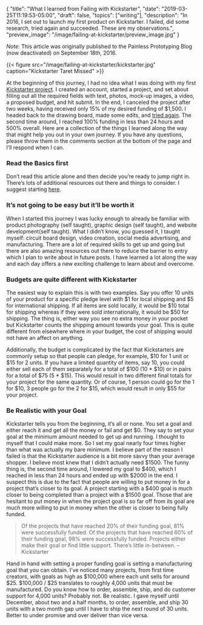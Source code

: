 {
    "title": "What I learned from Failing with Kickstarter",
    "date": "2019-03-25T11:19:53-05:00",
    "draft": false,
    "topics": ["writing"],
    "description": "In 2016, I set out to launch my first product on Kickstarter. I failed, did some research, tried again and succeeded. These are my observations.",
    "preview_image": "/image/failing-at-kickstarter/preview_image.jpg"
}

*Note*: This article was originally published to the Painless Prototyping Blog (now deactivated) on September 18th, 2016. 

{{< figure src="/image/failing-at-kickstarter/kickstarter.jpg" caption="Kickstarter Taret Missed" >}}

At the beginning of this journey, I had no idea what I was doing with my first [Kickstarter project](http://kck.st/2a8ZoUL). I created an account, started a project, and set about filling out all the required fields with text, photos, mock-up images, a video, a proposed budget, and hit submit. In the end, I canceled the project after two weeks, having received only 15% of my desired funding of $1,500. I headed back to the drawing board, made some edits, and [tried again](https://www.kickstarter.com/projects/267560573/button-board-prototyping-electronics-the-painless). The second time around, I reached 100% funding in less than 24 hours and 500% overall. Here are a collection of the things I learned along the way that might help you out in your own journey. If you have any questions, please throw them in the comments section at the bottom of the page and I’ll respond when I can.

### Read the Basics first

Don’t read this article alone and then decide you’re ready to jump right in. There’s lots of additional resources out there and things to consider. I suggest starting [here](https://help.kickstarter.com/hc/en-us/categories/115000492154-Creator-questions).

### It’s not going to be easy but it’ll be worth it

When I started this journey I was lucky enough to already be familiar with product photography (self taught), graphic design (self taught), and website development(self taught). What I didn’t know, you guessed it, I taught myself: circuit board design, video creation, social media advertising, and manufacturing. There are a lot of required skills to get up and going but there are also amazing resources out there to reduce the barrier to entry which I plan to write about in future posts. I have learned a lot along the way and each day offers a new exciting challenge to learn about and overcome.

### Budgets are quite different with Kickstarter

The easiest way to explain this is with two examples. Say you offer 10 units of your product for a specific pledge level with $1 for local shipping and $5 for international shipping. If all items are sold locally, it would be $10 total for shipping whereas if they were sold internationally, it would be $50 for shipping. The thing is, either way you see no extra money in your pocket but Kickstarter counts the shipping amount towards your goal. This is quite different from elsewhere where in your budget, the cost of shipping would not have an affect on anything.

Additionally, the budget is complicated by the fact that Kickstarters are commonly setup so that people can pledge, for example, $10 for 1 unit or $15 for 2 units. If you have a limited quantity of items, say 10, you could either sell each of them separately for a total of $100 (10 * $10) or in pairs for a total of $75 (5 * $15). This would result in two different final totals for your project for the same quantity. Or of course, 1 person could go for the 1 for $10, 3 people go for the 2 for $15, which would result in only $55 for your project. 

### Be Realistic with your Goal

Kickstarter tells you from the beginning, it’s all or none. You set a goal and either reach it and get all the money or fail and get $0. They say to set your goal at the minimum amount needed to get up and running. I thought to myself that I could make more. So I set my goal nearly four times higher than what was actually my bare minimum. I believe part of the reason I failed is that the Kickstarter audience is a bit more savvy than your average shopper. I believe most knew that I didn’t actually need $1500. The funny thing is, the second time around, I lowered my goal to $400, which I reached in less than 24 hours and ended up with $2000 in the end. I suspect this is due to the fact that people are willing to put money in for a project that’s closer to its goal. A project starting with a $400 goal is much closer to being completed than a project with a $1500 goal. Those that are hesitant to put money in when the project goal is so far off from its goal are much more willing to put in money when the other is closer to being fully funded.

> Of the projects that have reached 20% of their funding goal, 81% were successfully funded. Of the projects that have reached 60% of their funding goal, 98% were successfully funded. Projects either make their goal or find little support. There’s little in-between. – Kickstarter

Hand in hand with setting a proper funding goal is setting a manufacturing goal that you can obtain. I’ve noticed many projects, from first time creators, with goals as high as $100,000 where each unit sells for around $25. $100,000 / $25 translates to roughly 4,000 units that must be manufactured. Do you know how to order, assemble, ship, and do customer support for 4,000 units? Probably not. Be realistic. I gave myself until December, about two and a half months, to order, assemble, and ship 30 units with a two month gap until I have to ship the next round of 30 units. Better to under promise and over deliver than vice versa.

